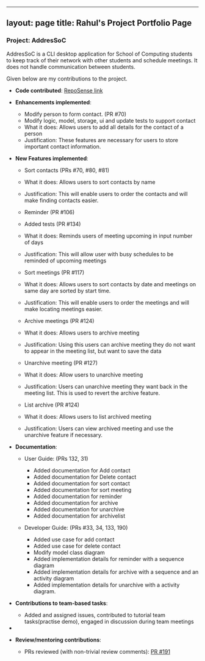---
layout: page
title: Rahul's Project Portfolio Page
 ---

### Project: AddresSoC

AddresSoC is a CLI desktop application for School of Computing students to keep track of their network with other students and schedule meetings. It does not handle communication between students.

Given below are my contributions to the project.

* **Code contributed**: [RepoSense link](https://nus-cs2103-ay2122s2.github.io/tp-dashboard/?search=rahulprasad01&breakdown=true)
* **Enhancements implemented**:
    * Modify person to form contact. (PR #70)
    * Modify logic, model, storage, ui and update tests to support contact
    * What it does: Allows users to add all details for the contact of a person
    * Justification: These features are necessary for users to store important contact information.

* **New Features implemented**:
    * Sort contacts (PRs #70, #80, #81)
    * What it does: Allows users to sort contacts by name
    * Justification: This will enable users to order the contacts and will make finding contacts easier.

    * Reminder (PR #106)
    * Added tests (PR #134)
    * What it does: Reminds users of meeting upcoming in input number of days
    * Justification: This will allow user with busy schedules to be reminded of upcoming meetings

    * Sort meetings (PR #117)
    * What it does: Allows users to sort contacts by date and meetings on same day are sorted by start time.
    * Justification: This will enable users to order the meetings and will make locating meetings easier.

    * Archive meetings (PR #124)
    * What it does: Allows users to archive meeting
    * Justification: Using this users can archive meeting they do not want to appear in the meeting list, but want to save the data
  
    * Unarchive meeting (PR #127)
    * What it does: Allow users to unarchive meeting
    * Justification: Users can unarchive meeting they want back in the meeting list. This is used to revert the archive feature.

    * List archive (PR #124)
    * What it does: Allows users to list archived meeting
    * Justification: Users can view archived meeting and use the unarchive feature if necessary.
      

* **Documentation**:
    * User Guide: (PRs 132, 31)
        * Added documentation for Add contact
        * Added documentation for Delete contact
        * Added documentation for sort contact
        * Added documentation for sort meeting
        * Added documentation for reminder
        * Added documentation for archive
        * Added documentation for unarchive
        * Added documentation for archivelist
      
    * Developer Guide: (PRs #33, 34, 133, 190)
        * Added use case for add contact
        * Added use case for delete contact
        * Modify model class diagram
        * Added implementation details for reminder with a sequence diagram
        * Added implementation details for archive with a sequence and an activity diagram
        * Added implementation details for unarchive with a activity diagram.
      

* **Contributions to team-based tasks**:
    * Added and assigned issues, contributed to tutorial team tasks(practise demo), engaged in discussion
      during team meetings
* 
* **Review/mentoring contributions**:
    * PRs reviewed (with non-trivial review comments): [PR #191](https://github.com/AY2122S2-CS2103T-W12-3/tp/pull/191)
